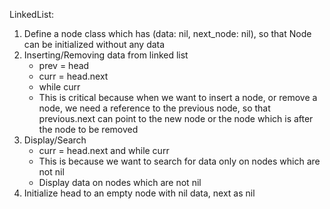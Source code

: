 LinkedList:

1. Define a node class which has (data: nil, next_node: nil), so that Node can be initialized without any data
2. Inserting/Removing data from linked list
   - prev = head
   - curr = head.next
   - while curr
   - This is critical because when we want to insert a node, or remove a node, we need a reference to the
     previous node, so that previous.next can point to the new node or the node which is after the node
     to be removed
3. Display/Search
   - curr = head.next and while curr
   - This is because we want to search for data only on nodes which are not nil
   - Display data on nodes which are not nil
4. Initialize head to an empty node with nil data, next as nil
